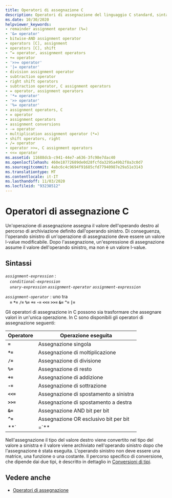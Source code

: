 ```yaml
---
title: Operatori di assegnazione C
description: Operatori di assegnazione del linguaggio C standard, sintassi e significato.
ms.date: 10/30/2020
helpviewer_keywords:
- remainder assignment operator (%=)
- '&= operator'
- bitwise-AND assignment operator
- operators [C], assignment
- operators [C], shift
- ^= operator, assignment operators
- += operator
- '>>= operator'
- '|= operator'
- division assignment operator
- subtraction operator
- right shift operators
- subtraction operator, C assignment operators
- = operator, assignment operators
- '*= operator'
- '>> operator'
- '%= operator'
- assignment operators, C
- = operator
- assignment operators
- assignment conversions
- -= operator
- multiplication assignment operator (*=)
- shift operators, right
- /= operator
- operator >>=, C assignment operators
- <<= operator
ms.assetid: 11688dcb-c941-44e7-a636-3fc98e7dac40
ms.openlocfilehash: 460e18772689de0d28fcfda3295a49b2f8a3c0d7
ms.sourcegitcommit: 4abc6c4c9694f91685cfd77940987e29a51e3143
ms.translationtype: MT
ms.contentlocale: it-IT
ms.lasthandoff: 11/03/2020
ms.locfileid: "93238512"
---
```

# <a name="c-assignment-operators"></a>Operatori di assegnazione C

Un'operazione di assegnazione assegna il valore dell'operando destro al percorso di archiviazione definito dall'operando sinistro. Di conseguenza, l'operando sinistro di un'operazione di assegnazione deve essere un valore l-value modificabile. Dopo l'assegnazione, un'espressione di assegnazione assume il valore dell'operando sinistro, ma non è un valore l-value.

## <a name="syntax"></a>Sintassi

*`assignment-expression`* :\
&emsp;*`conditional-expression`*\
&emsp;*`unary-expression`* *`assignment-operator`* *`assignment-expression`*

*`assignment-operator`* : uno tra<br/>
&emsp;**`=`** **`*=`** **`/=`** **`%=`** **`+=`** **`-=`** **`<<=`** **`>>=`** **`&=`** **`^=`** **`|=`**

Gli operatori di assegnazione in C possono sia trasformare che assegnare valori in un'unica operazione. In C sono disponibili gli operatori di assegnazione seguenti:

|Operatore|Operazione eseguita|
|--------------|-------------------------|
|**`=`**|Assegnazione singola|
|**`*=`**|Assegnazione di moltiplicazione|
|**`/=`**|Assegnazione di divisione|
|**`%=`**|Assegnazione di resto|
|**`+=`**|Assegnazione di addizione|
|**`-=`**|Assegnazione di sottrazione|
|**`<<=`**|Assegnazione di spostamento a sinistra|
|**`>>=`**|Assegnazione di spostamento a destra|
|**`&=`**|Assegnazione AND bit per bit|
|**`^=`**|Assegnazione OR esclusivo bit per bit|
|**`|=`**|Assegnazione OR inclusivo bit per bit|

Nell'assegnazione il tipo del valore destro viene convertito nel tipo del valore a sinistra e il valore viene archiviato nell'operando sinistro dopo che l'assegnazione è stata eseguita. L'operando sinistro non deve essere una matrice, una funzione o una costante. Il percorso specifico di conversione, che dipende dai due tipi, è descritto in dettaglio in [Conversioni di tipi](../c-language/type-conversions-c.md).

## <a name="see-also"></a>Vedere anche

- [Operatori di assegnazione](../cpp/assignment-operators.md)
